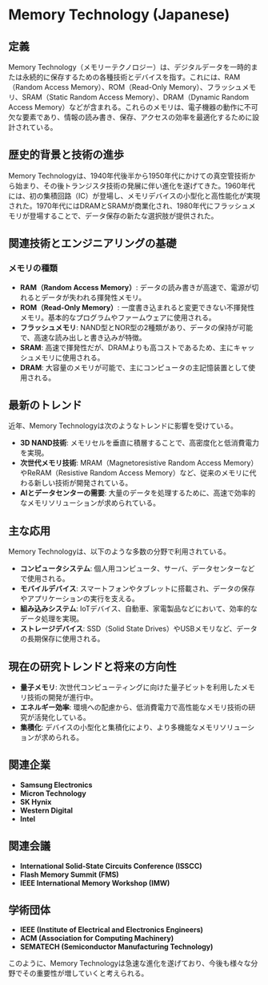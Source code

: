 # Memory Technology (Japanese)

## 定義

Memory Technology（メモリーテクノロジー）は、デジタルデータを一時的または永続的に保存するための各種技術とデバイスを指す。これには、RAM（Random Access Memory）、ROM（Read-Only Memory）、フラッシュメモリ、SRAM（Static Random Access Memory）、DRAM（Dynamic Random Access Memory）などが含まれる。これらのメモリは、電子機器の動作に不可欠な要素であり、情報の読み書き、保存、アクセスの効率を最適化するために設計されている。

## 歴史的背景と技術の進歩

Memory Technologyは、1940年代後半から1950年代にかけての真空管技術から始まり、その後トランジスタ技術の発展に伴い進化を遂げてきた。1960年代には、初の集積回路（IC）が登場し、メモリデバイスの小型化と高性能化が実現された。1970年代にはDRAMとSRAMが商業化され、1980年代にフラッシュメモリが登場することで、データ保存の新たな選択肢が提供された。

## 関連技術とエンジニアリングの基礎

### メモリの種類

- **RAM（Random Access Memory）**: データの読み書きが高速で、電源が切れるとデータが失われる揮発性メモリ。
- **ROM（Read-Only Memory）**: 一度書き込まれると変更できない不揮発性メモリ。基本的なプログラムやファームウェアに使用される。
- **フラッシュメモリ**: NAND型とNOR型の2種類があり、データの保持が可能で、高速な読み出しと書き込みが特徴。
- **SRAM**: 高速で揮発性だが、DRAMよりも高コストであるため、主にキャッシュメモリに使用される。
- **DRAM**: 大容量のメモリが可能で、主にコンピュータの主記憶装置として使用される。

## 最新のトレンド

近年、Memory Technologyは次のようなトレンドに影響を受けている。

- **3D NAND技術**: メモリセルを垂直に積層することで、高密度化と低消費電力を実現。
- **次世代メモリ技術**: MRAM（Magnetoresistive Random Access Memory）やReRAM（Resistive Random Access Memory）など、従来のメモリに代わる新しい技術が開発されている。
- **AIとデータセンターの需要**: 大量のデータを処理するために、高速で効率的なメモリソリューションが求められている。

## 主な応用

Memory Technologyは、以下のような多数の分野で利用されている。

- **コンピュータシステム**: 個人用コンピュータ、サーバ、データセンターなどで使用される。
- **モバイルデバイス**: スマートフォンやタブレットに搭載され、データの保存やアプリケーションの実行を支える。
- **組み込みシステム**: IoTデバイス、自動車、家電製品などにおいて、効率的なデータ処理を実現。
- **ストレージデバイス**: SSD（Solid State Drives）やUSBメモリなど、データの長期保存に使用される。

## 現在の研究トレンドと将来の方向性

- **量子メモリ**: 次世代コンピューティングに向けた量子ビットを利用したメモリ技術の開発が進行中。
- **エネルギー効率**: 環境への配慮から、低消費電力で高性能なメモリ技術の研究が活発化している。
- **集積化**: デバイスの小型化と集積化により、より多機能なメモリソリューションが求められる。

## 関連企業

- **Samsung Electronics**
- **Micron Technology**
- **SK Hynix**
- **Western Digital**
- **Intel**

## 関連会議

- **International Solid-State Circuits Conference (ISSCC)**
- **Flash Memory Summit (FMS)**
- **IEEE International Memory Workshop (IMW)**

## 学術団体

- **IEEE (Institute of Electrical and Electronics Engineers)**
- **ACM (Association for Computing Machinery)**
- **SEMATECH (Semiconductor Manufacturing Technology)**

このように、Memory Technologyは急速な進化を遂げており、今後も様々な分野でその重要性が増していくと考えられる。